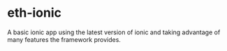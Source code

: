 # eth-ionic
A basic ionic app using the latest version of ionic and taking advantage of many features the framework provides.
